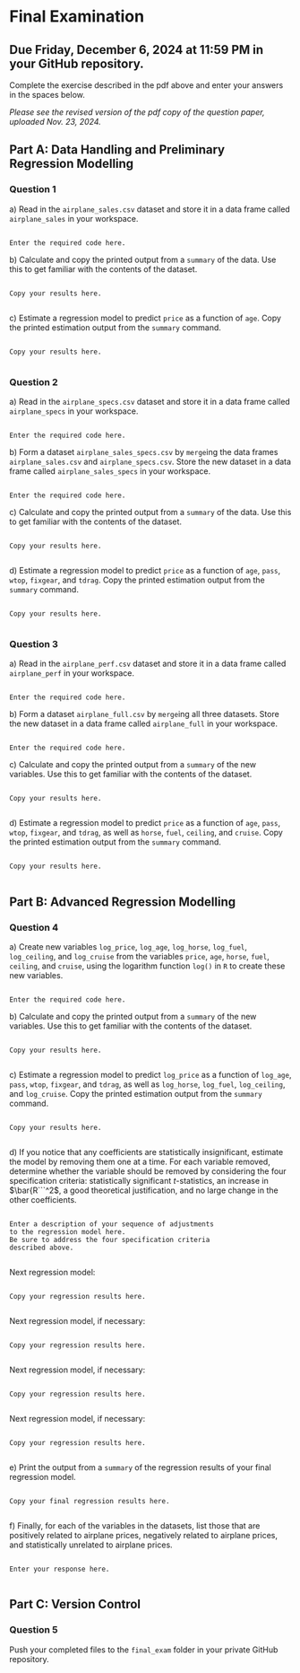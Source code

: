 # Final Examination

## Due Friday, December 6, 2024 at 11:59 PM in your GitHub repository.

Complete the exercise described in the pdf above and enter your answers in 
the spaces below.

*Please see the revised version of the pdf copy of the question paper, uploaded Nov. 23, 2024.*

## Part A: Data Handling and Preliminary Regression Modelling

### Question 1

a) Read in the ```airplane_sales.csv``` dataset and store it in a data frame called ```airplane_sales``` in your workspace. 


```

Enter the required code here.

```

b) Calculate and copy the printed output from a ```summary``` of the data. 
Use this to get familiar with the contents of the dataset. 


```

Copy your results here.


```

c) Estimate a regression model to predict ```price``` as a function of ```age```. 
Copy the printed estimation output from the ```summary``` command. 


```

Copy your results here.


```


### Question 2

a) Read in the ```airplane_specs.csv``` dataset and store it 
in a data frame called ```airplane_specs``` in your workspace. 


```

Enter the required code here.

```

b)  Form a dataset ```airplane_sales_specs.csv``` 
by ```merge```ing the data frames 
```airplane_sales.csv``` and ```airplane_specs.csv```. 
Store the new dataset in a data frame called 
```airplane_sales_specs``` in your workspace. 


```

Enter the required code here.

```


c) Calculate and copy the printed output from a ```summary``` of the data. 
Use this to get familiar with the contents of the dataset. 


```

Copy your results here.


```


d) Estimate a regression model to predict ```price``` as a function of 
```age```, ```pass```, ```wtop```, ```fixgear```, 
and ```tdrag```. 
Copy the printed estimation output from the ```summary``` command. 


```

Copy your results here.


```




### Question 3

a) Read in the ```airplane_perf.csv``` dataset and store it 
in a data frame called ```airplane_perf``` in your workspace. 


```

Enter the required code here.

```

b) Form a dataset ```airplane_full.csv``` 
by ```merge```ing all three datasets. 
Store the new dataset 
in a data frame called ```airplane_full``` in your workspace. 


```

Enter the required code here.

```

c) Calculate and copy the printed output from a ```summary``` 
of the new variables. 
Use this to get familiar with the contents of the dataset. 


```

Copy your results here.


```


d) Estimate a regression model to predict ```price``` as a function of 
```age```, ```pass```, ```wtop```, ```fixgear```, 
and ```tdrag```, 
as well as ```horse```, ```fuel```, ```ceiling```, and ```cruise```.
Copy the printed estimation output from the ```summary``` command. 


```

Copy your results here.


```






## Part B: Advanced Regression Modelling


### Question 4

a) Create new variables 
	```log_price```, ```log_age```, ```log_horse```, 
	```log_fuel```, ```log_ceiling```, and ```log_cruise```
	from the variables 
	```price```, ```age```, ```horse```, 
	```fuel```, ```ceiling```, and ```cruise```, 
	using the logarithm function ```log()``` in ```R``` 
	to create these new variables. 


```

Enter the required code here.

```

b) Calculate and copy the printed output from a ```summary``` 
of the new variables. 
Use this to get familiar with the contents of the dataset. 


```

Copy your results here.


```


c) Estimate a regression model to predict ```log_price``` as a function of 
	```log_age```, ```pass```, ```wtop```, ```fixgear```, 
	and ```tdrag```, 
	as well as 
	```log_horse```, ```log_fuel```, ```log_ceiling```, 
	and ```log_cruise```. 
	Copy the printed estimation output from the ```summary``` command. 


```

Copy your results here.


```


d) If you notice that any coefficients are statistically insignificant, 
	estimate the model by removing them one at a time. 
	For each variable removed, 
	determine whether the variable should be removed 
	by considering the four specification criteria: 
		statistically significant $t$-statistics, 
		an increase in $\bar{R```^2$, 
		a good theoretical justification, and 
		no large change in the other coefficients.


```

Enter a description of your sequence of adjustments
to the regression model here.
Be sure to address the four specification criteria
described above.


```

Next regression model:

```

Copy your regression results here.


```

Next regression model, if necessary:

```

Copy your regression results here.


```

Next regression model, if necessary:

```

Copy your regression results here.


```

Next regression model, if necessary:

```

Copy your regression results here.


```



e) Print the output from a ```summary``` of the regression results
of your final regression model.


```

Copy your final regression results here.


```

f) Finally, for each of the variables in the datasets, 
	list those that are positively related to airplane prices,
	negatively related to airplane prices, 
	and statistically unrelated to airplane prices. 


```

Enter your response here.


```




## Part C: Version Control

### Question 5

Push your completed files to the ```final_exam``` folder 
in your private GitHub repository.